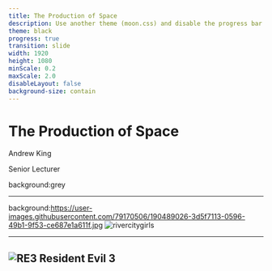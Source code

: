 ```yaml
---
title: The Production of Space
description: Use another theme (moon.css) and disable the progress bar at the bottom 
theme: black
progress: true
transition: slide
width: 1920  
height: 1080
minScale: 0.2
maxScale: 2.0
disableLayout: false
background-size: contain
---
```


# The Production of Space
Andrew King

Senior Lecturer

background:grey

---

background:https://user-images.githubusercontent.com/79170506/190489026-3d5f7113-0596-49b1-9f53-ce687e1a611f.jpg
![rivercitygirls](https://user-images.githubusercontent.com/79170506/190489026-3d5f7113-0596-49b1-9f53-ce687e1a611f.jpg)

---

![RE3](https://user-images.githubusercontent.com/79170506/190502026-67124ee8-287d-42ef-b435-b5cea68939e7.jpg)
Resident Evil 3
---
